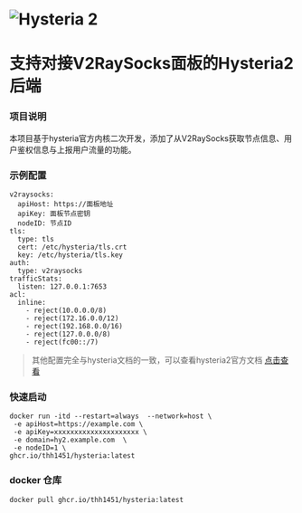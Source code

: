 # ![Hysteria 2](logo.svg)

# 支持对接V2RaySocks面板的Hysteria2后端

### 项目说明
本项目基于hysteria官方内核二次开发，添加了从V2RaySocks获取节点信息、用户鉴权信息与上报用户流量的功能。

### 示例配置
```
v2raysocks:
  apiHost: https://面板地址
  apiKey: 面板节点密钥
  nodeID: 节点ID
tls:
  type: tls
  cert: /etc/hysteria/tls.crt
  key: /etc/hysteria/tls.key
auth:
  type: v2raysocks
trafficStats:
  listen: 127.0.0.1:7653
acl: 
  inline: 
    - reject(10.0.0.0/8)
    - reject(172.16.0.0/12)
    - reject(192.168.0.0/16)
    - reject(127.0.0.0/8)
    - reject(fc00::/7)
```
> 其他配置完全与hysteria文档的一致，可以查看hysteria2官方文档 [点击查看](https://hysteria.network/zh/docs/getting-started/Installation/) 

### 快速启动
```
docker run -itd --restart=always  --network=host \
 -e apiHost=https://example.com \
 -e apiKey=xxxxxxxxxxxxxxxxxxxxx \
 -e domain=hy2.example.com  \
 -e nodeID=1 \
ghcr.io/thh1451/hysteria:latest
```
### docker 仓库
```
docker pull ghcr.io/thh1451/hysteria:latest
```
